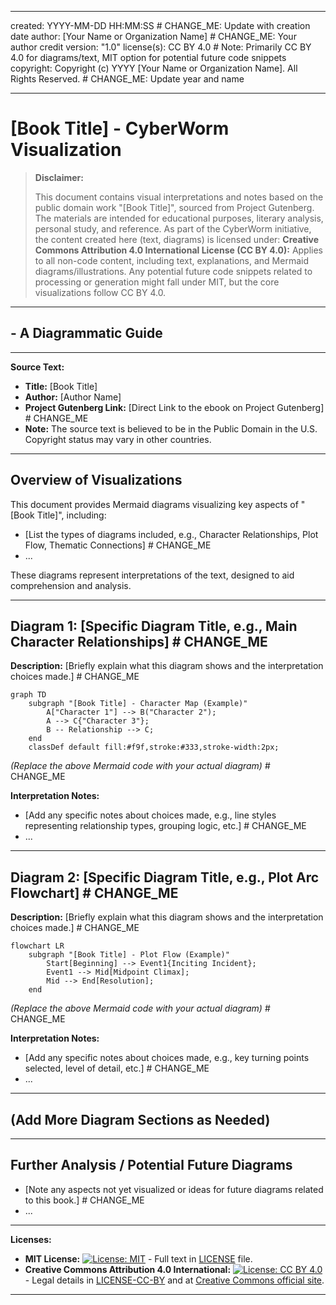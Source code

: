 ----
created: YYYY-MM-DD HH:MM:SS # CHANGE_ME: Update with creation date
author: [Your Name or Organization Name] # CHANGE_ME: Your author credit
version: "1.0"
license(s): CC BY 4.0 # Note: Primarily CC BY 4.0 for diagrams/text, MIT option for potential future code snippets
copyright: Copyright (c) YYYY [Your Name or Organization Name]. All Rights Reserved. # CHANGE_ME: Update year and name


---

# [Book Title] - CyberWorm Visualization
> **Disclaimer:**
>
> This document contains visual interpretations and notes based on the public domain work "[Book Title]", sourced from Project Gutenberg.
> The materials are intended for educational purposes, literary analysis, personal study, and reference.
> As part of the CyberWorm initiative, the content created here (text, diagrams) is licensed under:
> **Creative Commons Attribution 4.0 International License (CC BY 4.0):** Applies to all non-code content, including text, explanations, and Mermaid diagrams/illustrations. Any potential future code snippets related to processing or generation might fall under MIT, but the core visualizations follow CC BY 4.0.
---

## - A Diagrammatic Guide

---
**Source Text:**

*   **Title:** [Book Title]
*   **Author:** [Author Name]
*   **Project Gutenberg Link:** [Direct Link to the ebook on Project Gutenberg] # CHANGE_ME
*   **Note:** The source text is believed to be in the Public Domain in the U.S. Copyright status may vary in other countries.


---

## Overview of Visualizations

This document provides Mermaid diagrams visualizing key aspects of "[Book Title]", including:

*   [List the types of diagrams included, e.g., Character Relationships, Plot Flow, Thematic Connections] # CHANGE_ME
*   ...

These diagrams represent interpretations of the text, designed to aid comprehension and analysis.

---

## Diagram 1: [Specific Diagram Title, e.g., Main Character Relationships] # CHANGE_ME

**Description:** [Briefly explain what this diagram shows and the interpretation choices made.] # CHANGE_ME

```mermaid
graph TD
    subgraph "[Book Title] - Character Map (Example)"
        A["Character 1"] --> B("Character 2");
        A --> C{"Character 3"};
        B -- Relationship --> C;
    end
    classDef default fill:#f9f,stroke:#333,stroke-width:2px;
```
*(Replace the above Mermaid code with your actual diagram)* # CHANGE_ME

**Interpretation Notes:**
*   [Add any specific notes about choices made, e.g., line styles representing relationship types, grouping logic, etc.] # CHANGE_ME
*   ...

---

## Diagram 2: [Specific Diagram Title, e.g., Plot Arc Flowchart] # CHANGE_ME

**Description:** [Briefly explain what this diagram shows and the interpretation choices made.] # CHANGE_ME

```mermaid
flowchart LR
    subgraph "[Book Title] - Plot Flow (Example)"
        Start[Beginning] --> Event1{Inciting Incident};
        Event1 --> Mid[Midpoint Climax];
        Mid --> End[Resolution];
    end
```
*(Replace the above Mermaid code with your actual diagram)* # CHANGE_ME

**Interpretation Notes:**
*   [Add any specific notes about choices made, e.g., key turning points selected, level of detail, etc.] # CHANGE_ME
*   ...

---

## (Add More Diagram Sections as Needed)

---

## Further Analysis / Potential Future Diagrams

*   [Note any aspects not yet visualized or ideas for future diagrams related to this book.] # CHANGE_ME
*   ...





---
**Licenses:**

- **MIT License:**  [![License: MIT](https://img.shields.io/badge/License-MIT-yellow.svg)](LICENSE) - Full text in [LICENSE](LICENSE) file.
- **Creative Commons Attribution 4.0 International:** [![License: CC BY 4.0](https://licensebuttons.net/l/by/4.0/88x31.png)](LICENSE-CC-BY) - Legal details in [LICENSE-CC-BY](LICENSE-CC-BY) and at [Creative Commons official site](http://creativecommons.org/licenses/by/4.0/).

---
